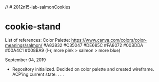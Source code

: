 // # 2012n15-lab-salmonCookies
# cookie-stand

List of references:
Color Palette:
    https://www.canva.com/colors/color-meanings/salmon/
    #A83832 #C35047 #DE685C #FA8072 #00BDDA #00A4C1 #008BA9 (l-r, more pink > salmon > more blue)

September 04, 2019
- Repository initialized. Decided on color palette and created wireframe. ACP'ing current state.
.
.
.